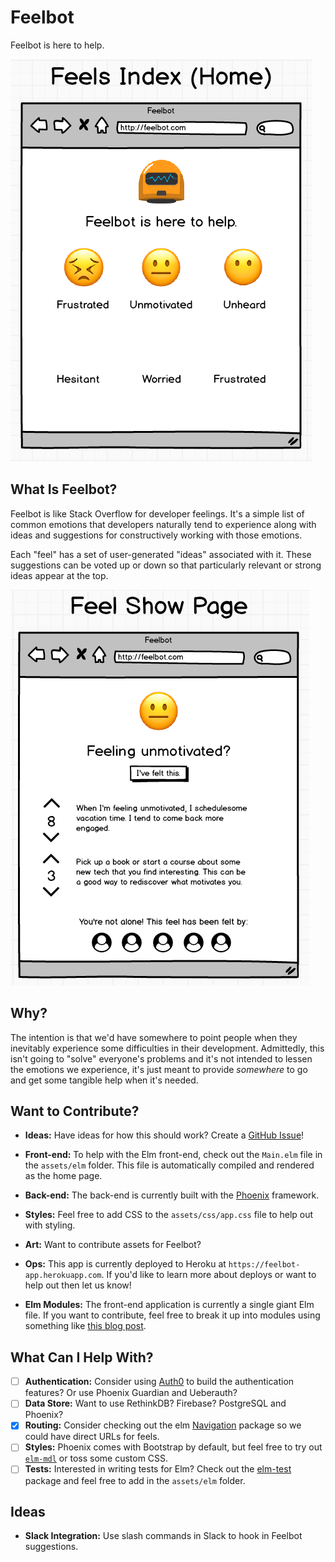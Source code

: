 # Feelbot

Feelbot is here to help.

![Feels Index Page](https://github.com/ElmOrlando/Feelbot/blob/master/assets/static/images/feels-index-page.png?raw=true)

## What Is Feelbot?

Feelbot is like Stack Overflow for developer feelings. It's a simple list of
common emotions that developers naturally tend to experience along with ideas
and suggestions for constructively working with those emotions.

Each "feel" has a set of user-generated "ideas" associated with it. These
suggestions can be voted up or down so that particularly relevant or strong
ideas appear at the top.

![Feels Show Page](https://github.com/ElmOrlando/Feelbot/blob/master/assets/static/images/feels-show-page.png?raw=true)

## Why?

The intention is that we'd have somewhere to point people when they inevitably
experience some difficulties in their development. Admittedly, this isn't going
to "solve" everyone's problems and it's not intended to lessen the emotions we
experience, it's just meant to provide _somewhere_ to go and get some tangible
help when it's needed.

## Want to Contribute?

- **Ideas:** Have ideas for how this should work? Create a
  [GitHub Issue](https://github.com/ElmOrlando/Feelbot/issues)!
- **Front-end:** To help with the Elm front-end, check out the `Main.elm` file
  in the `assets/elm` folder. This file is automatically compiled and rendered
  as the home page.

- **Back-end:** The back-end is currently built with the
  [Phoenix](http://www.phoenixframework.org/) framework.
- **Styles:** Feel free to add CSS to the `assets/css/app.css` file to help out
  with styling.
- **Art:** Want to contribute assets for Feelbot?
- **Ops:** This app is currently deployed to Heroku at
  `https://feelbot-app.herokuapp.com`. If you'd like to learn more about
  deploys or want to help out then let us know!
- **Elm Modules:** The front-end application is currently a single giant Elm
  file. If you want to contribute, feel free to break it up into modules using
  something like [this blog post](http://blog.jenkster.com/2016/04/how-i-structure-elm-apps.html).

## What Can I Help With?

- [ ] **Authentication:** Consider using
  [Auth0](https://auth0.com/blog/creating-your-first-elm-app-part-1/) to build
  the authentication features? Or use Phoenix Guardian and Ueberauth?
- [ ] **Data Store:** Want to use RethinkDB? Firebase? PostgreSQL and Phoenix?
- [x] **Routing:** Consider checking out the elm
  [Navigation](https://github.com/elm-lang/navigation) package so we could have
  direct URLs for feels.
- [ ] **Styles:** Phoenix comes with Bootstrap by default, but feel free to try
  out [`elm-mdl`](https://github.com/debois/elm-mdl) or toss some custom CSS.
- [ ] **Tests:** Interested in writing tests for Elm? Check out the
  [elm-test](http://package.elm-lang.org/packages/elm-community/elm-test/latest)
  package and feel free to add in the `assets/elm` folder.

## Ideas

- **Slack Integration:** Use slash commands in Slack to hook in Feelbot
  suggestions.
